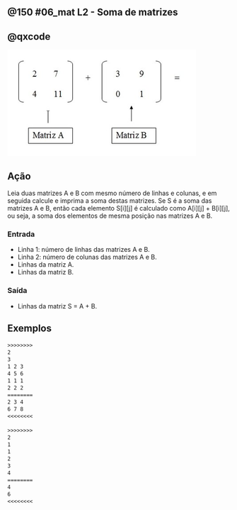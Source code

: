 ## @150 #06_mat L2 - Soma de matrizes
## @qxcode

![](capa.jpg)

## Ação

Leia duas matrizes A e B com mesmo número de linhas e colunas, e em seguida calcule e imprima a soma destas matrizes. Se S é a soma das matrizes A e B, então cada elemento S\[i\]\[j\] é calculado como A\[i\]\[j\] + B\[i\]\[j\], ou seja, a soma dos elementos de mesma posição nas matrizes A e B.

### Entrada

- Linha 1: número de linhas das matrizes A e B.  
- Linha 2: número de colunas das matrizes A e B.  
- Linhas da matriz A.  
- Linhas da matriz B.

### Saída

- Linhas da matriz S = A + B.

## Exemplos

```
>>>>>>>>
2
3
1 2 3
4 5 6
1 1 1
2 2 2
========
2 3 4
6 7 8
<<<<<<<<

>>>>>>>>
2
1
1
2
3
4
========
4
6
<<<<<<<<
```

#

<!---
>>>>>>>> 0
3
3
6 1 8
0 7 5
3 2 4
1 6 0
7 5 4
3 8 2
========
7 7 8
7 12 9
6 10 6
<<<<<<<<

>>>>>>>> 0
1
1
2
3
========
5
<<<<<<<<

>>>>>>>> 0
2
2
0 0
0 0
-1 0
1 2
========
-1 0
1 2
<<<<<<<<
--->